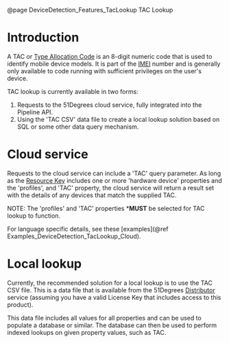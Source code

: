 @page DeviceDetection_Features_TacLookup TAC Lookup

# Introduction

A TAC or [Type Allocation Code](https://en.wikipedia.org/wiki/Type_Allocation_Code) is an 8-digit numeric code that is used to identify mobile device models.
It is part of the [IMEI](https://en.wikipedia.org/wiki/International_Mobile_Equipment_Identity) 
number and is generally only available to code running with sufficient privileges on the 
user's device.

TAC lookup is currently available in two forms:
1. Requests to the 51Degrees cloud service, fully integrated into the Pipeline API.
2. Using the 'TAC CSV' data file to create a local lookup solution based on SQL or some 
other data query mechanism.

# Cloud service

Requests to the cloud service can include a 'TAC' query parameter. As long as the [Resource Key](@term{ResourceKey}) 
includes one or more 'hardware device' properties and the 'profiles', and 'TAC' property, the cloud service will
return a result set with the details of any devices that match the supplied TAC.

NOTE: The 'profiles' and 'TAC' properties ***MUST** be selected for TAC lookup to function.

For language specific details, see these [examples](@ref Examples_DeviceDetection_TacLookup_Cloud). 

# Local lookup

Currently, the recommended solution for a local lookup is to use the TAC CSV file.
This is a data file that is available from the 51Degrees [Distributor](@term{Distributor}) service (assuming you 
have a valid License Key that includes access to this product). 

This data file includes all values for all properties and can be used to populate a database or 
similar. The database can then be used to perform indexed lookups on given property values, 
such as TAC.
